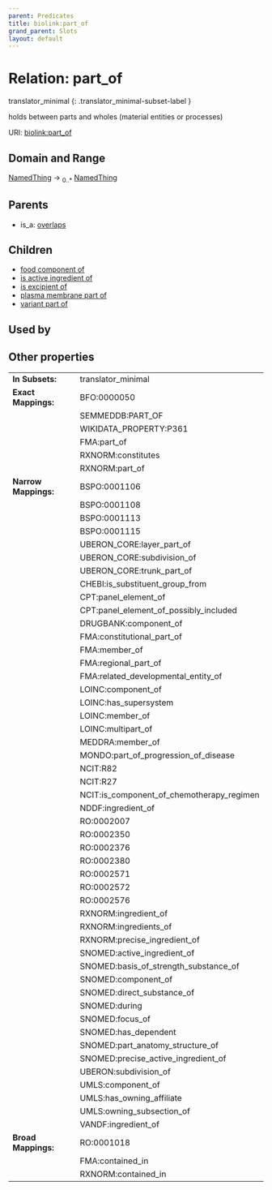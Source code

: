 ```yaml
---
parent: Predicates
title: biolink:part_of
grand_parent: Slots
layout: default
---
```


# Relation: part_of

translator_minimal
{: .translator_minimal-subset-label }


holds between parts and wholes (material entities or processes)

URI: [biolink:part_of](https://w3id.org/biolink/vocab/part_of)

## Domain and Range

[NamedThing](NamedThing.md) ->  <sub>0..\*</sub> [NamedThing](NamedThing.md)

## Parents

 *  is_a: [overlaps](overlaps.md)

## Children

 *  [food component of](food_component_of.md)
 *  [is active ingredient of](is_active_ingredient_of.md)
 *  [is excipient of](is_excipient_of.md)
 *  [plasma membrane part of](plasma_membrane_part_of.md)
 *  [variant part of](variant_part_of.md)

## Used by


## Other properties

|  |  |  |
| --- | --- | --- |
| **In Subsets:** | | translator_minimal |
| **Exact Mappings:** | | BFO:0000050 |
|  | | SEMMEDDB:PART_OF |
|  | | WIKIDATA_PROPERTY:P361 |
|  | | FMA:part_of |
|  | | RXNORM:constitutes |
|  | | RXNORM:part_of |
| **Narrow Mappings:** | | BSPO:0001106 |
|  | | BSPO:0001108 |
|  | | BSPO:0001113 |
|  | | BSPO:0001115 |
|  | | UBERON_CORE:layer_part_of |
|  | | UBERON_CORE:subdivision_of |
|  | | UBERON_CORE:trunk_part_of |
|  | | CHEBI:is_substituent_group_from |
|  | | CPT:panel_element_of |
|  | | CPT:panel_element_of_possibly_included |
|  | | DRUGBANK:component_of |
|  | | FMA:constitutional_part_of |
|  | | FMA:member_of |
|  | | FMA:regional_part_of |
|  | | FMA:related_developmental_entity_of |
|  | | LOINC:component_of |
|  | | LOINC:has_supersystem |
|  | | LOINC:member_of |
|  | | LOINC:multipart_of |
|  | | MEDDRA:member_of |
|  | | MONDO:part_of_progression_of_disease |
|  | | NCIT:R82 |
|  | | NCIT:R27 |
|  | | NCIT:is_component_of_chemotherapy_regimen |
|  | | NDDF:ingredient_of |
|  | | RO:0002007 |
|  | | RO:0002350 |
|  | | RO:0002376 |
|  | | RO:0002380 |
|  | | RO:0002571 |
|  | | RO:0002572 |
|  | | RO:0002576 |
|  | | RXNORM:ingredient_of |
|  | | RXNORM:ingredients_of |
|  | | RXNORM:precise_ingredient_of |
|  | | SNOMED:active_ingredient_of |
|  | | SNOMED:basis_of_strength_substance_of |
|  | | SNOMED:component_of |
|  | | SNOMED:direct_substance_of |
|  | | SNOMED:during |
|  | | SNOMED:focus_of |
|  | | SNOMED:has_dependent |
|  | | SNOMED:part_anatomy_structure_of |
|  | | SNOMED:precise_active_ingredient_of |
|  | | UBERON:subdivision_of |
|  | | UMLS:component_of |
|  | | UMLS:has_owning_affiliate |
|  | | UMLS:owning_subsection_of |
|  | | VANDF:ingredient_of |
| **Broad Mappings:** | | RO:0001018 |
|  | | FMA:contained_in |
|  | | RXNORM:contained_in |

